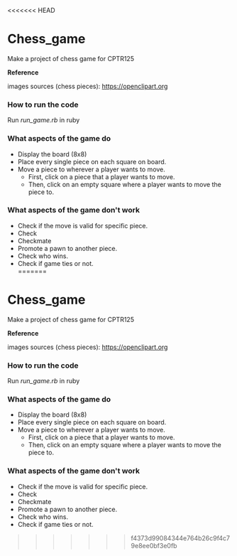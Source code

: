 <<<<<<< HEAD
# Chess_game
Make a project of chess game for CPTR125

**Reference**

images sources (chess pieces): https://openclipart.org

### How to run the code
Run *run_game.rb* in ruby

### What aspects of the game do
- Display the board (8x8) <br>
- Place every single piece on each square on board. <br>
- Move a piece to wherever a player wants to move. <br>
    - First, click on a piece that a player wants to move. <br>
    - Then, click on an empty square where a player wants to move the piece to. <br>

### What aspects of the game don't work
- Check if the move is valid for specific piece. <br>
- Check <br>
- Checkmate <br>
- Promote a pawn to another piece. <br>
- Check who wins. <br>
- Check if game ties or not. <br>
=======
# Chess_game
Make a project of chess game for CPTR125

**Reference**

images sources (chess pieces): https://openclipart.org

### How to run the code
Run *run_game.rb* in ruby

### What aspects of the game do
- Display the board (8x8) <br>
- Place every single piece on each square on board. <br>
- Move a piece to wherever a player wants to move. <br>
    - First, click on a piece that a player wants to move. <br>
    - Then, click on an empty square where a player wants to move the piece to. <br>

### What aspects of the game don't work
- Check if the move is valid for specific piece. <br>
- Check <br>
- Checkmate <br>
- Promote a pawn to another piece. <br>
- Check who wins. <br>
- Check if game ties or not. <br>
>>>>>>> f4373d99084344e764b26c9f4c79e8ee0bf3e0fb
